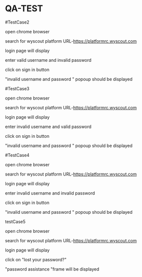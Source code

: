 # QA-TEST
#TestCase2

open chrome browser

search for wyscout platform URL-https://platformrc.wyscout.com

login page will display

enter valid username and invalid password

click on sign in button

"invalid username and password " popoup should be displayed

#TestCase3

open chrome browser

search for wyscout platform URL-https://platformrc.wyscout.com

login page will display

enter invalid username and valid password

click on sign in button

"invalid username and password " popoup should be displayed

#TestCase4

open chrome browser

search for wyscout platform URL-https://platformrc.wyscout.com

login page will display

enter invalid username and invalid password

click on sign in button

"invalid username and password " popoup should be displayed

testCase5

open chrome browser

search for wyscout platform URL-https://platformrc.wyscout.com

login page will display

click on "lost your password?"

"password assistance "frame will be displayed
